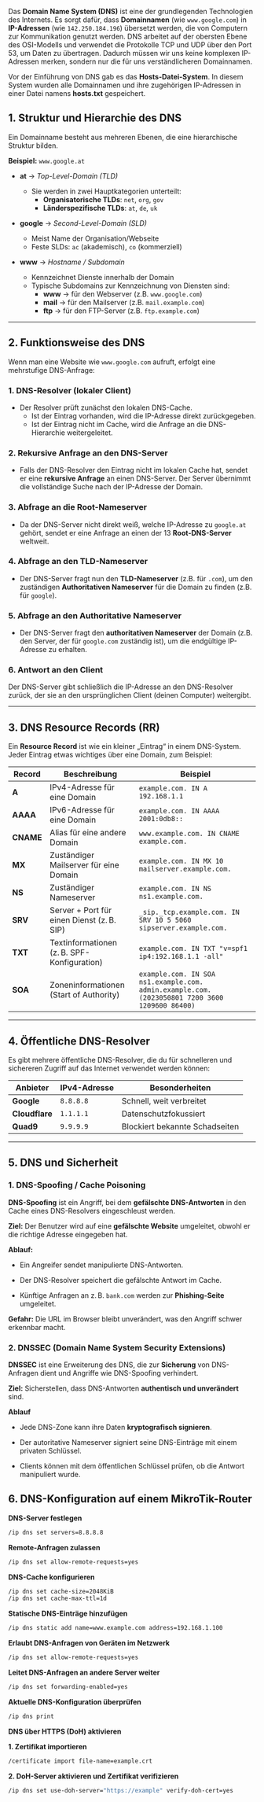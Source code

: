Das **Domain Name System (DNS)** ist eine der grundlegenden Technologien des Internets. Es sorgt dafür, dass **Domainnamen** (wie `www.google.com`) in **IP-Adressen** (wie `142.250.184.196`) übersetzt werden, die von Computern zur Kommunikation genutzt werden. DNS arbeitet auf der obersten Ebene des OSI-Modells und verwendet die Protokolle TCP und UDP über den Port 53, um Daten zu übertragen. Dadurch müssen wir uns keine komplexen IP-Adressen merken, sondern nur die für uns verständlicheren Domainnamen.

Vor der Einführung von DNS gab es das **Hosts-Datei-System**. In diesem System wurden alle Domainnamen und ihre zugehörigen IP-Adressen in einer Datei namens **hosts.txt** gespeichert.

## 1. Struktur und Hierarchie des DNS

Ein Domainname besteht aus mehreren Ebenen, die eine hierarchische Struktur bilden. 

**Beispiel:** `www.google.at`

- **at** → _Top-Level-Domain (TLD)_
	- Sie werden in zwei Hauptkategorien unterteilt:
	    - **Organisatorische TLDs**: `net`, `org`, `gov`
	    - **Länderspezifische TLDs**: `at`, `de`, `uk` 
        
- **google** → _Second-Level-Domain (SLD)_
    - Meist Name der Organisation/Webseite 
    - Feste SLDs: `ac` (akademisch), `co` (kommerziell)
        
- **www** → _Hostname / Subdomain_
    - Kennzeichnet Dienste innerhalb der Domain  
    - Typische Subdomains zur Kennzeichnung von Diensten sind:
        - **www** → für den Webserver (z.B. `www.google.com`)
        - **mail** → für den Mailserver (z.B. `mail.example.com`)
        - **ftp** → für den FTP-Server (z.B. `ftp.example.com`)
---

## 2. Funktionsweise des DNS

Wenn man eine Website wie `www.google.com` aufruft, erfolgt eine mehrstufige DNS-Anfrage:

### 1. DNS-Resolver (lokaler Client)

- Der Resolver prüft zunächst den lokalen DNS-Cache.
    - Ist der Eintrag vorhanden, wird die IP-Adresse direkt zurückgegeben.
    - Ist der Eintrag nicht im Cache, wird die Anfrage an die DNS-Hierarchie weitergeleitet.
### 2. Rekursive Anfrage an den DNS-Server

- Falls der DNS-Resolver den Eintrag nicht im lokalen Cache hat, sendet er eine **rekursive Anfrage** an einen DNS-Server. Der Server übernimmt die vollständige Suche nach der IP-Adresse der Domain.
### 3. Abfrage an die Root-Nameserver

- Da der DNS-Server nicht direkt weiß, welche IP-Adresse zu `google.at` gehört, sendet er eine Anfrage an einen der 13 **Root-DNS-Server** weltweit.
### 4. Abfrage an den TLD-Nameserver

- Der DNS-Server fragt nun den **TLD-Nameserver** (z.B. für `.com`), um den zuständigen **Authoritativen Nameserver** für die Domain zu finden (z.B. für `google`).
    
### 5. Abfrage an den Authoritative Nameserver

- Der DNS-Server fragt den **authoritativen Nameserver** der Domain (z.B. den Server, der für `google.com` zuständig ist), um die endgültige IP-Adresse zu erhalten.

### 6. Antwort an den Client
Der DNS-Server gibt schließlich die IP-Adresse an den DNS-Resolver zurück, der sie an den ursprünglichen Client (deinen Computer) weitergibt.

---

## 3. DNS Resource Records (RR)

Ein **Resource Record** ist wie ein kleiner „Eintrag“ in einem DNS-System. Jeder Eintrag etwas wichtiges über eine Domain, zum Beispiel:

| Record    | Beschreibung                                | Beispiel                                                                                       |
| --------- | ------------------------------------------- | ---------------------------------------------------------------------------------------------- |
| **A**     | IPv4-Adresse für eine Domain                | `example.com. IN A 192.168.1.1`                                                                |
| **AAAA**  | IPv6-Adresse für eine Domain                | `example.com. IN AAAA 2001:0db8::`                                                             |
| **CNAME** | Alias für eine andere Domain                | `www.example.com. IN CNAME example.com.`                                                       |
| **MX**    | Zuständiger Mailserver für eine Domain      | `example.com. IN MX 10 mailserver.example.com.`                                                |
| **NS**    | Zuständiger Nameserver                      | `example.com. IN NS ns1.example.com.`                                                          |
| **SRV**   | Server + Port für einen Dienst (z. B. SIP)  | `_sip._tcp.example.com. IN SRV 10 5 5060 sipserver.example.com.`                               |
| **TXT**   | Textinformationen (z. B. SPF-Konfiguration) | `example.com. IN TXT "v=spf1 ip4:192.168.1.1 -all"`                                            |
| **SOA**   | Zoneninformationen (Start of Authority)     | `example.com. IN SOA ns1.example.com. admin.example.com. (2023050801 7200 3600 1209600 86400)` |

---

## 4. Öffentliche DNS-Resolver

Es gibt mehrere öffentliche DNS-Resolver, die du für schnelleren und sichereren Zugriff auf das Internet verwendet werden können:

| Anbieter       | IPv4-Adresse | Besonderheiten                 |
| -------------- | ------------ | ------------------------------ |
| **Google**     | `8.8.8.8`    | Schnell, weit verbreitet       |
| **Cloudflare** | `1.1.1.1`    | Datenschutzfokussiert          |
| **Quad9**      | `9.9.9.9`    | Blockiert bekannte Schadseiten |

---

## 5. DNS und Sicherheit

### 1. DNS-Spoofing / Cache Poisoning

**DNS-Spoofing** ist ein Angriff, bei dem **gefälschte DNS-Antworten** in den Cache eines DNS-Resolvers eingeschleust werden.

**Ziel:** Der Benutzer wird auf eine **gefälschte Website** umgeleitet, obwohl er die richtige Adresse eingegeben hat.

**Ablauf:**

- Ein Angreifer sendet manipulierte DNS-Antworten.
    
- Der DNS-Resolver speichert die gefälschte Antwort im Cache.
    
- Künftige Anfragen an z. B. `bank.com` werden zur **Phishing-Seite** umgeleitet.
    
**Gefahr:** Die URL im Browser bleibt unverändert, was den Angriff schwer erkennbar macht.

### 2. DNSSEC (Domain Name System Security Extensions)

**DNSSEC** ist eine Erweiterung des DNS, die zur **Sicherung** von DNS-Anfragen dient und Angriffe wie DNS-Spoofing verhindert.

**Ziel:** Sicherstellen, dass DNS-Antworten **authentisch und unverändert** sind.

**Ablauf**

- Jede DNS-Zone kann ihre Daten **kryptografisch signieren**.
    
- Der autoritative Nameserver signiert seine DNS-Einträge mit einem privaten Schlüssel.
    
- Clients können mit dem öffentlichen Schlüssel prüfen, ob die Antwort manipuliert wurde.



##  6. DNS-Konfiguration auf einem MikroTik-Router

**DNS-Server festlegen**
```bash
/ip dns set servers=8.8.8.8
```

**Remote-Anfragen zulassen**
```bash
/ip dns set allow-remote-requests=yes
```

 **DNS-Cache konfigurieren**
```bash
/ip dns set cache-size=2048KiB
/ip dns set cache-max-ttl=1d
```

**Statische DNS-Einträge hinzufügen**
```bash
/ip dns static add name=www.example.com address=192.168.1.100
```

**Erlaubt DNS-Anfragen von Geräten im Netzwerk**
```bash
/ip dns set allow-remote-requests=yes
```

**Leitet DNS-Anfragen an andere Server weiter**
```bash
/ip dns set forwarding-enabled=yes
```

**Aktuelle DNS-Konfiguration überprüfen**
```bash
/ip dns print
```

 **DNS über HTTPS (DoH) aktivieren**

**1. Zertifikat importieren**
```bash
/certificate import file-name=example.crt
```

**2. DoH-Server aktivieren und Zertifikat verifizieren**
```bash
/ip dns set use-doh-server="https://example" verify-doh-cert=yes
```




